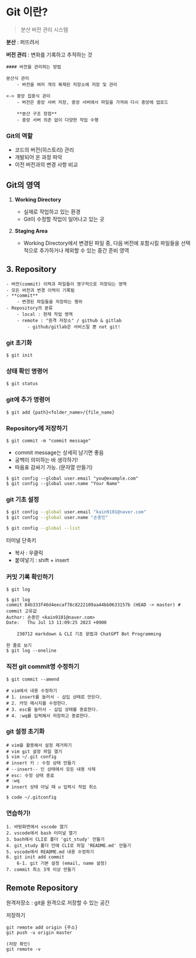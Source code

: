 # Git 이란?
> 분산 버전 관리 시스템

**분산** : 퍼뜨려서

**버전 관리** : 변화를 기록하고 추적하는 것

```
#### 버전을 관리하는 방법

분산식 관리
    - 버전을 여러 개의 복제된 저장소에 저장 및 관리

<-> 중앙 집중식 관리
    - 버전은 중앙 서버 저장, 중앙 서버에서 파일을 가져와 다시 중앙에 업로드

    **분산 구조 장점**
    - 중앙 서버 의존 없이 다양한 작업 수행
```

### Git의 역할
- 코드의 버전(히스토리) 관리
- 개발되어 온 과정 파악
- 이전 버전과의 변경 사항 비교

## Git의 영역
1. **Working Directory**
    - 실제로 작업하고 있는 환경
    - Git이 수정할 작업이 일어나고 있는 곳
 
2. **Staging Area**
    - Working Directory에서 변경된 파일 중, 다음 버전에 포함시킬 파일들을 선택적으로 추가하거나 제외할 수 있는 중간 준비 영역


## 3. **Repository**
    - 버전(commit) 이력과 파일들이 영구적으로 저장되는 영역
    - 모든 버전과 변경 이력이 기록됨
    - **commit**
        - 변경된 파일들을 저장하는 행위
    - Repository의 분류
        - local : 현재 작업 영역
        - remote : "원격 저장소" / github & gitlab
            - github/gitlab은 서비스일 뿐 not git!






### git 초기화
```
$ git init
```

### 상태 확인 명령어
```
$ git status
```

### git에 추가 명령어
```
$ git add {path}<folder_name>/{file_name}
```

### Repository에 저장하기
```
$ git commit -m "commit message"
```
- commit message는 상세히 남기면 좋음
- 공백이 의미하는 바 생각하기!
- 따옴표 감싸기 가능. (문자열 만들기)
```
$ git config --global user.email "you@example.com"
$ git config --global user.name "Your Name"
```
### git 기초 설정
```bash
$ git config --global user.email "kain9101@naver.com"
$ git config --global user.name "손종민"

$ git config --global --list
```

터미널 단축키
- 복사 : 우클릭
- 붙여넣기 : shift + insert

### 커밋 기록 확인하기
```
$ git log
```

```
$ git log
commit 84b333f46d4eecaf78c8222109aa44bb0633157b (HEAD -> master) # commit 고유값
Author: 손종민 <kain9101@naver.com>
Date:   Thu Jul 13 11:09:25 2023 +0900

    230712 markdown & CLI 기초 문법과 ChatGPT Bot Programming

한 줄로 보기
$ git log --oneline
```

### 직전 git commit명 수정하기
```
$ git commit --amend

# vim에서 내용 수정하기
# 1. insert를 눌러서 - 삽입 상태로 만든다.
# 2. 커밋 메시지를 수정한다.
# 3. esc를 눌러서 - 삽입 상태를 종료한다.
# 4. :wq를 입력해서 저장하고 종료한다.
```

### git 설정 초기화
```
# vim을 활용해서 설정 제거하기
# vim git 설정 파일 열기
$ vim ~/.git config 
# insert 키 : 수정 상태 만들기
# --insert-- 인 상태에서 모든 내용 삭제
# esc: 수정 상태 종료
# :wq
# insert 상태 아닐 때 u 입력시 작업 취소

$ code ~/.gitconfig
```

### 연습하기!
```
1. 바탕화면에서 vscode 열기
2. vscode에서 bash 터미널 열기
3. bash에서 CLI로 폴더 'git_study' 만들기
4. git_study 폴더 안에 CLI로 파일 'README.md' 만들기
5. vscode에서 README.md 내용 수정하기
6. git init add commit
    6-1. git 기본 설정 (email, name 설정)
7. commit 최소 3개 이상 만들기
```

## Remote Repository
원격저장소 : git을 원격으로 저장할 수 있는 공간

저장하기
```
git remote add origin {주소}
git push -u origin master

(저장 확인)
git remote -v
```
